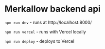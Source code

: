 # Merkallow backend api

`npm run dev` - runs at http://localhost:8000/

`npn run vercel` - runs with Vercel locally

`npm run deploy` - deploys to Vercel